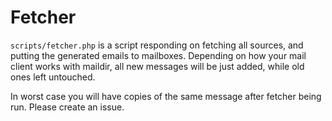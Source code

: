 # Fetcher

`scripts/fetcher.php` is a script responding on fetching all sources,
and putting the generated emails to mailboxes. Depending on how your
mail client works with maildir, all new messages will be just added,
while old ones left untouched.

In worst case you will have copies of the same message after fetcher
being run. Please create an issue.
